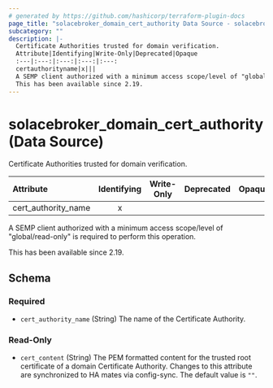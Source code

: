 ```yaml
---
# generated by https://github.com/hashicorp/terraform-plugin-docs
page_title: "solacebroker_domain_cert_authority Data Source - solacebroker"
subcategory: ""
description: |-
  Certificate Authorities trusted for domain verification.
  Attribute|Identifying|Write-Only|Deprecated|Opaque
  :---|:---:|:---:|:---:|:---:
  certauthorityname|x|||
  A SEMP client authorized with a minimum access scope/level of "global/read-only" is required to perform this operation.
  This has been available since 2.19.
---
```


# solacebroker_domain_cert_authority (Data Source)

Certificate Authorities trusted for domain verification.


Attribute|Identifying|Write-Only|Deprecated|Opaque
:---|:---:|:---:|:---:|:---:
cert_authority_name|x|||



A SEMP client authorized with a minimum access scope/level of "global/read-only" is required to perform this operation.

This has been available since 2.19.



<!-- schema generated by tfplugindocs -->
## Schema

### Required

- `cert_authority_name` (String) The name of the Certificate Authority.

### Read-Only

- `cert_content` (String) The PEM formatted content for the trusted root certificate of a domain Certificate Authority. Changes to this attribute are synchronized to HA mates via config-sync. The default value is `""`.

